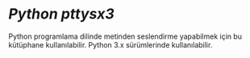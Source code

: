 *Python pttysx3*
======
Python programlama dilinde metinden seslendirme yapabilmek için bu kütüphane kullanılabilir. Python 3.x sürümlerinde kullanılabilir.
